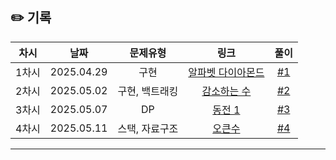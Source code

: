 ## ✏️ 기록   
 
 | 차시 |    날짜    | 문제유형 | 링크 | 풀이 |
 |:----:|:---------:|:----:|:-----:|:----:|
 | 1차시 | 2025.04.29 |  구현  | [알파벳 다이아몬드](https://www.acmicpc.net/problem/1262)|[#1](https://github.com/AlgoLeadMe/AlgoLeadMe-15/pull/1)|
 | 2차시 | 2025.05.02 |  구현, 백트래킹  | [감소하는 수](https://www.acmicpc.net/problem/1038)|[#2](https://github.com/AlgoLeadMe/AlgoLeadMe-15/pull/5)|
 | 3차시 | 2025.05.07 |  DP  | [동전 1](https://www.acmicpc.net/problem/2293)|[#3](https://github.com/AlgoLeadMe/AlgoLeadMe-15/pull/8)|
 | 4차시 | 2025.05.11 |  스택, 자료구조  | [오큰수](https://www.acmicpc.net/problem/17298)|[#4](https://github.com/AlgoLeadMe/AlgoLeadMe-15/pull/11)|
 ---
